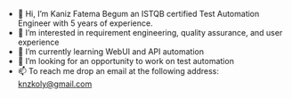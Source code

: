 - 👋 Hi, I’m Kaniz Fatema Begum an ISTQB certified Test Automation Engineer with 5 years of experience.
- 👀 I’m interested in requirement engineering, quality assurance, and user experience
- 🌱 I’m currently learning WebUI and API automation
- 💞️ I’m looking for an opportunity to work on test automation
- 📫 To reach me drop an email at the following address: knzkoly@gmail.com

<!---
kanizfatema10/kanizfatema10 is a ✨ special ✨ repository because its `README.md` (this file) appears on your GitHub profile.
You can click the Preview link to take a look at your changes.
--->

